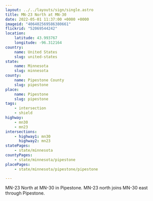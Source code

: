 ```yaml
---
layout: ../../layouts/sign/single.astro
title: MN-23 North at MN-30
date: 2022-05-01 11:37:00 +0000 +0000
imageid: "406402569586380661"
flickrid: "52069544242"
location:
    latitude: 43.993767
    longitude: -96.312164
country:
    name: United States
    slug: united-states
state:
    name: Minnesota
    slug: minnesota
county:
    name: Pipestone County
    slug: pipestone
place:
    name: Pipestone
    slug: pipestone
tags:
    - intersection
    - shield
highway:
    - mn30
    - mn23
intersections:
    - highway1: mn30
      highway2: mn23
statePages:
    - state/minnesota
countyPages:
    - state/minnesota/pipestone
placePages:
    - state/minnesota/pipestone/pipestone

---
```

MN-23 North at MN-30 in Pipestone.  MN-23 north joins MN-30 east through Pipestone.